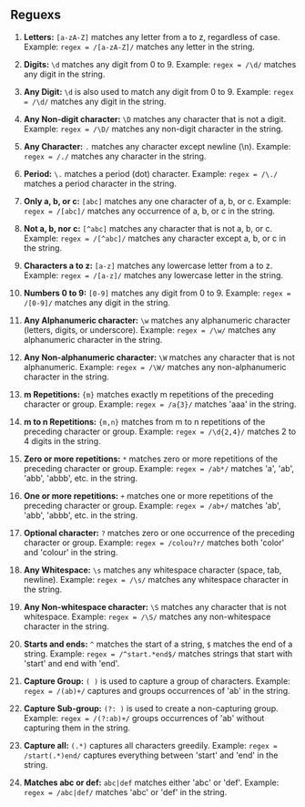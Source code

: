 ## Reguexs 
1. **Letters:** `[a-zA-Z]` matches any letter from a to z, regardless of case.
   Example: `regex = /[a-zA-Z]/` matches any letter in the string.

2. **Digits:** `\d` matches any digit from 0 to 9.
   Example: `regex = /\d/` matches any digit in the string.

3. **Any Digit:** `\d` is also used to match any digit from 0 to 9.
   Example: `regex = /\d/` matches any digit in the string.

4. **Any Non-digit character:** `\D` matches any character that is not a digit.
   Example: `regex = /\D/` matches any non-digit character in the string.

5. **Any Character:** `.` matches any character except newline (\n).
   Example: `regex = /./` matches any character in the string.

6. **Period:** `\.` matches a period (dot) character.
   Example: `regex = /\./` matches a period character in the string.

7. **Only a, b, or c:** `[abc]` matches any one character of a, b, or c.
   Example: `regex = /[abc]/` matches any occurrence of a, b, or c in the string.

8. **Not a, b, nor c:** `[^abc]` matches any character that is not a, b, or c.
   Example: `regex = /[^abc]/` matches any character except a, b, or c in the string.

9. **Characters a to z:** `[a-z]` matches any lowercase letter from a to z.
   Example: `regex = /[a-z]/` matches any lowercase letter in the string.

10. **Numbers 0 to 9:** `[0-9]` matches any digit from 0 to 9.
    Example: `regex = /[0-9]/` matches any digit in the string.

11. **Any Alphanumeric character:** `\w` matches any alphanumeric character (letters, digits, or underscore).
    Example: `regex = /\w/` matches any alphanumeric character in the string.

12. **Any Non-alphanumeric character:** `\W` matches any character that is not alphanumeric.
    Example: `regex = /\W/` matches any non-alphanumeric character in the string.

13. **m Repetitions:** `{m}` matches exactly m repetitions of the preceding character or group.
    Example: `regex = /a{3}/` matches 'aaa' in the string.

14. **m to n Repetitions:** `{m,n}` matches from m to n repetitions of the preceding character or group.
    Example: `regex = /\d{2,4}/` matches 2 to 4 digits in the string.

15. **Zero or more repetitions:** `*` matches zero or more repetitions of the preceding character or group.
    Example: `regex = /ab*/` matches 'a', 'ab', 'abb', 'abbb', etc. in the string.

16. **One or more repetitions:** `+` matches one or more repetitions of the preceding character or group.
    Example: `regex = /ab+/` matches 'ab', 'abb', 'abbb', etc. in the string.

17. **Optional character:** `?` matches zero or one occurrence of the preceding character or group.
    Example: `regex = /colou?r/` matches both 'color' and 'colour' in the string.

18. **Any Whitespace:** `\s` matches any whitespace character (space, tab, newline).
    Example: `regex = /\s/` matches any whitespace character in the string.

19. **Any Non-whitespace character:** `\S` matches any character that is not whitespace.
    Example: `regex = /\S/` matches any non-whitespace character in the string.

20. **Starts and ends:** `^` matches the start of a string, `$` matches the end of a string.
    Example: `regex = /^start.*end$/` matches strings that start with 'start' and end with 'end'.

21. **Capture Group:** `( )` is used to capture a group of characters.
    Example: `regex = /(ab)+/` captures and groups occurrences of 'ab' in the string.

22. **Capture Sub-group:** `(?: )` is used to create a non-capturing group.
    Example: `regex = /(?:ab)+/` groups occurrences of 'ab' without capturing them in the string.

23. **Capture all:** `(.*)` captures all characters greedily.
    Example: `regex = /start(.*)end/` captures everything between 'start' and 'end' in the string.

24. **Matches abc or def:** `abc|def` matches either 'abc' or 'def'.
    Example: `regex = /abc|def/` matches 'abc' or 'def' in the string.

